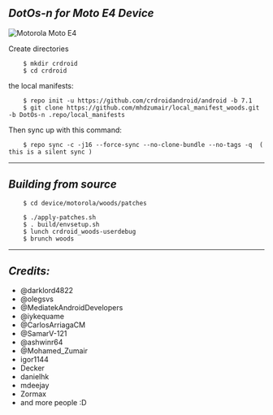 _DotOs-n for Moto E4 Device_
------------------------------------

![Motorola Moto E4](/device/motorola-moto-e4.jpg "Motorola Moto E4")


Create directories
```
	$ mkdir crdroid
	$ cd crdroid
```
the local manifests:
```
	$ repo init -u https://github.com/crdroidandroid/android -b 7.1
	$ git clone https://github.com/mhdzumair/local_manifest_woods.git -b DotOs-n .repo/local_manifests
```
Then sync up with this command:
```
	$ repo sync -c -j16 --force-sync --no-clone-bundle --no-tags -q  ( this is a silent sync )
```
-------------
 
_Building from source_
---------------
```
	$ cd device/motorola/woods/patches
	
	$ ./apply-patches.sh
	$ . build/envsetup.sh
	$ lunch crdroid_woods-userdebug
	$ brunch woods
```
-------------
 
_Credits:_
---------------
- @darklord4822
- @olegsvs 
- @MediatekAndroidDevelopers 
- @iykequame 
- @CarlosArriagaCM
- @SamarV-121 
- @ashwinr64
- @Mohamed_Zumair
- igor1144 
- Decker 
- danielhk 
- mdeejay 
- Zormax 
- and more people :D
